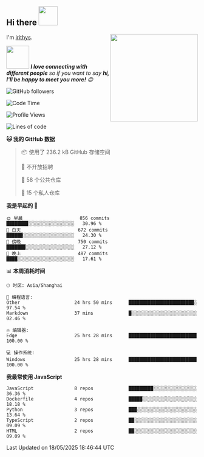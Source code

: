 <h2> Hi there <img src="https://media.giphy.com/media/mGcNjsfWAjY5AEZNw6/giphy.gif" width="50"></h2>
<img align='right' src="https://media.giphy.com/media/ieyl9zmCjO4b4t6qoY/giphy.gif" width="230">

I'm [irithys](https://irithys.com).

<img src="https://media.giphy.com/media/LnQjpWaON8nhr21vNW/giphy.gif" width="60"> <em><b>I love connecting with different people</b> so if you want to say <b>hi, I'll be happy to meet you more!</b> 😊</em>

![GitHub followers](https://img.shields.io/github/followers/irithys)


<!--START_SECTION:waka-->
![Code Time](http://img.shields.io/badge/Code%20Time-972%20hrs%202%20mins-blue)

![Profile Views](http://img.shields.io/badge/%E4%B8%AA%E4%BA%BA%E8%B5%84%E6%96%99%E8%A7%82%E7%9C%8B%E6%AC%A1%E6%95%B0-0-blue)

![Lines of code](https://img.shields.io/badge/%E4%BB%8E%E3%80%8CHello%20World%E3%80%8D%E8%B5%B7%E6%88%91%E5%B7%B2%E7%BB%8F%E5%86%99%E4%BA%86-926.8%20thousand%20%E8%A1%8C%E4%BB%A3%E7%A0%81-blue)

**🐱 我的 GitHub 数据** 

> 📦  使用了 236.2 kB GitHub 存储空间 
 > 
> 🚫 不开放招聘
 > 
> 📜 58 个公共仓库 
 > 
> 🔑 15 个私人仓库 
 > 
**我是早起的 🐤** 

```text
🌞 早晨                     856 commits         ████████░░░░░░░░░░░░░░░░░   30.96 % 
🌆 白天                     672 commits         ██████░░░░░░░░░░░░░░░░░░░   24.30 % 
🌃 傍晚                     750 commits         ███████░░░░░░░░░░░░░░░░░░   27.12 % 
🌙 晚上                     487 commits         ████░░░░░░░░░░░░░░░░░░░░░   17.61 % 
```


📊 **本周消耗时间** 

```text
🕑︎ 时区: Asia/Shanghai

💬 编程语言: 
Other                    24 hrs 50 mins      ████████████████████████░   97.54 % 
Markdown                 37 mins             █░░░░░░░░░░░░░░░░░░░░░░░░   02.46 % 

🔥 编辑器: 
Edge                     25 hrs 28 mins      █████████████████████████   100.00 % 

💻 操作系统: 
Windows                  25 hrs 28 mins      █████████████████████████   100.00 % 
```

**我最常使用 JavaScript** 

```text
JavaScript               8 repos             █████████░░░░░░░░░░░░░░░░   36.36 % 
Dockerfile               4 repos             █████░░░░░░░░░░░░░░░░░░░░   18.18 % 
Python                   3 repos             ███░░░░░░░░░░░░░░░░░░░░░░   13.64 % 
TypeScript               2 repos             ██░░░░░░░░░░░░░░░░░░░░░░░   09.09 % 
HTML                     2 repos             ██░░░░░░░░░░░░░░░░░░░░░░░   09.09 % 
```




 Last Updated on 18/05/2025 18:46:44 UTC
<!--END_SECTION:waka-->


